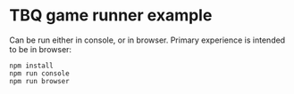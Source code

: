 TBQ game runner example
====
Can be run either in console, or in browser. Primary experience is intended to be in browser:

```
npm install
npm run console
npm run browser
``` 